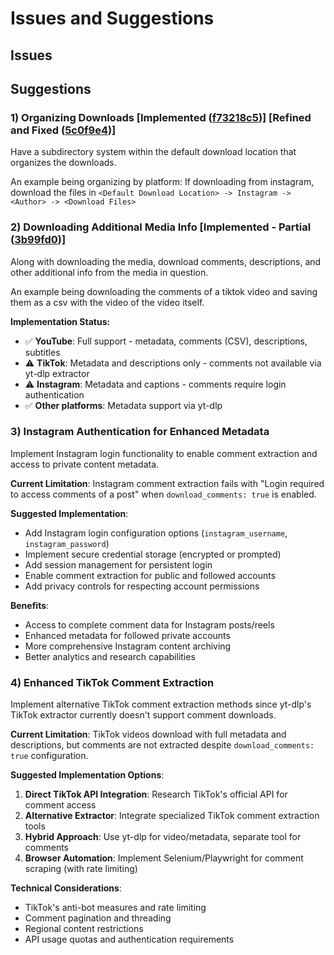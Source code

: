 # Issues and Suggestions

## Issues

## Suggestions

### 1) Organizing Downloads [Implemented ([f73218c5](https://github.com/Jaynuke79/Social-Media-Downloader/commit/f73218c5204ad59965c0903623d09f7efcf4bf1c))] [Refined and Fixed ([5c0f9e4](https://github.com/Jaynuke79/Social-Media-Downloader/commit/5c0f9e4e926df06adc0a26cfff0efa1e455e1197))]


Have a subdirectory system within the default download location that organizes the downloads. 

An example being organizing by platform: If downloading from instagram, download the files in `<Default Download Location> -> Instagram -> <Author> -> <Download Files>` 

### 2) Downloading Additional Media Info [Implemented - Partial ([3b99fd0](https://github.com/Jaynuke79/Social-Media-Downloader/commit/3b99fd0db6d68a3cb0ad039076016028f2affe1f))]

Along with downloading the media, download comments, descriptions, and other additional info from the media in question. 

An example being downloading the comments of a tiktok video and saving them as a csv with the video of the video itself.

**Implementation Status:**
- ✅ **YouTube**: Full support - metadata, comments (CSV), descriptions, subtitles
- ⚠️ **TikTok**: Metadata and descriptions only - comments not available via yt-dlp extractor
- ⚠️ **Instagram**: Metadata and captions - comments require login authentication  
- ✅ **Other platforms**: Metadata support via yt-dlp

### 3) Instagram Authentication for Enhanced Metadata

Implement Instagram login functionality to enable comment extraction and access to private content metadata.

**Current Limitation**: Instagram comment extraction fails with "Login required to access comments of a post" when `download_comments: true` is enabled.

**Suggested Implementation**:
- Add Instagram login configuration options (`instagram_username`, `instagram_password`)
- Implement secure credential storage (encrypted or prompted)
- Add session management for persistent login
- Enable comment extraction for public and followed accounts
- Add privacy controls for respecting account permissions

**Benefits**:
- Access to complete comment data for Instagram posts/reels
- Enhanced metadata for followed private accounts
- More comprehensive Instagram content archiving
- Better analytics and research capabilities

### 4) Enhanced TikTok Comment Extraction

Implement alternative TikTok comment extraction methods since yt-dlp's TikTok extractor currently doesn't support comment downloads.

**Current Limitation**: TikTok videos download with full metadata and descriptions, but comments are not extracted despite `download_comments: true` configuration.

**Suggested Implementation Options**:
1. **Direct TikTok API Integration**: Research TikTok's official API for comment access
2. **Alternative Extractor**: Integrate specialized TikTok comment extraction tools
3. **Hybrid Approach**: Use yt-dlp for video/metadata, separate tool for comments
4. **Browser Automation**: Implement Selenium/Playwright for comment scraping (with rate limiting)

**Technical Considerations**:
- TikTok's anti-bot measures and rate limiting
- Comment pagination and threading
- Regional content restrictions
- API usage quotas and authentication requirements